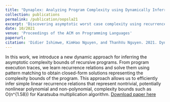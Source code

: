 ```yaml
---
title: "Dynaplex: Analyzing Program Complexity using Dynamically Inferred Recurrence Relations"
collection: publications
permalink: /publication/oopsla21
excerpt: 'Discovering asymptotic worst case complexity using recurrence relations'
date: 10/2021
venue: 'Proceedings of the ACM on Programming Languages'
paperurl: 
citation: 'Didier Ishimwe, KimHao Nguyen, and ThanhVu Nguyen. 2021. Dynaplex: analyzing program complexity using dynamically inferred recurrence relations. <i>Proc. ACM Program. Lang. 5, OOPSLA, Article 138 (October 2021), 23 pages</i>. DOI:https://doi.org/10.1145/3485515'
---
```

In this work, we introduce a new dynamic approach for
inferring the asymptotic complexity bounds of recursive programs. From program execution traces, we learn
recurrence relations and solve them using pattern matching to obtain closed-form solutions representing the
complexity bounds of the program. This approach allows us to efficiently infer simple linear recurrence relations
that represent nontrivial, potentially nonlinear polynomial and non-polynomial, complexity bounds such as O(n^{1.58}) for Karatsuba multiplication algorithm.
[Download paper here](https://nguyenthanhvuh.github.io/pubs/ishimwe2021dynaplex.pdf)
